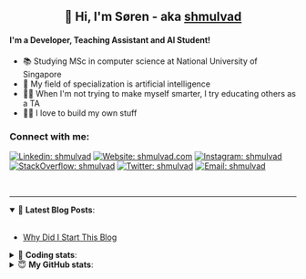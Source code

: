 <h2 align="center">
	👋 Hi, I'm Søren - aka <a href="https://shmulvad.com">shmulvad</a>
</h2>

#### I'm a Developer, Teaching Assistant and AI Student!
- 📚 Studying MSc in computer science at National University of Singapore
- 🧠 My field of specialization is artificial intelligence
- 👨‍🏫 When I'm not trying to make myself smarter, I try educating others as a TA
- 👨‍💻 I love to build my own stuff

### Connect with me:

[![Linkedin: shmulvad](https://img.shields.io/badge/shmulvad-blue?style=flat&logo=Linkedin&logoColor=white)][linkedin]
[![Website: shmulvad.com](https://img.shields.io/badge/shmulvad.com-47CCCC?&style=flat&logo=Google-Chrome&logoColor=white)][website]
[![Instagram: shmulvad](https://img.shields.io/badge/-@shmulvad-purple?style=flat&logo=Instagram&logoColor=white)][instagram]
[![StackOverflow: shmulvad](https://img.shields.io/badge/shmulvad-FE7A16?style=flat&logo=stack-overflow&logoColor=white)][stackOverflow]
[![Twitter: shmulvad](https://img.shields.io/badge/@shmulvad-1ca0f1?style=flat&logo=twitter&logoColor=white)][twitter]
[![Email: shmulvad](https://img.shields.io/badge/shmulvad-D14836?style=flat&logo=gmail&logoColor=white)][mail]

<br />

---

<details open>
 <summary>📕 <b>Latest Blog Posts</b>: </summary>

<br>

<!-- BLOG-POST-LIST:START -->
- [Why Did I Start This Blog](https://shmulvad.com/blog/why-did-start-this-blog)
<!-- BLOG-POST-LIST:END -->

</details>

<!-- --- -->

<details>
 <summary>🤖 <b>Coding stats</b>: </summary>

<br>

<!--START_SECTION:waka-->
**I'm a Night 🦉** 

```text
🌞 Morning    90 commits     ██░░░░░░░░░░░░░░░░░░░░░░░   8.35% 
🌆 Daytime    415 commits    █████████░░░░░░░░░░░░░░░░   38.5% 
🌃 Evening    363 commits    ████████░░░░░░░░░░░░░░░░░   33.67% 
🌙 Night      210 commits    ████░░░░░░░░░░░░░░░░░░░░░   19.48%

```


📊 **This Week I Spent My Time On** 

```text
💬 Programming Languages: 
Python                   18 hrs 5 mins       ███████████████░░░░░░░░░░   61.19% 
Other                    3 hrs 35 mins       ███░░░░░░░░░░░░░░░░░░░░░░   12.17% 
HTML                     3 hrs 34 mins       ███░░░░░░░░░░░░░░░░░░░░░░   12.1% 
C++                      1 hr 52 mins        █░░░░░░░░░░░░░░░░░░░░░░░░   6.35% 
Text                     42 mins             ░░░░░░░░░░░░░░░░░░░░░░░░░   2.38%

🔥 Editors: 
VS Code                  24 hrs 9 mins       ████████████████████░░░░░   81.76% 
Zsh                      3 hrs 32 mins       ███░░░░░░░░░░░░░░░░░░░░░░   11.98% 
Sublime Text             1 hr 51 mins        █░░░░░░░░░░░░░░░░░░░░░░░░   6.26%

🐱‍💻 Projects: 
demo                     7 hrs 31 mins       ██████░░░░░░░░░░░░░░░░░░░   25.46% 
ps4                      6 hrs 6 mins        █████░░░░░░░░░░░░░░░░░░░░   20.67% 
overvaagning             4 hrs 8 mins        ███░░░░░░░░░░░░░░░░░░░░░░   14.03% 
overvaagning-sender      3 hrs 53 mins       ███░░░░░░░░░░░░░░░░░░░░░░   13.15% 
Terminal                 2 hrs 36 mins       ██░░░░░░░░░░░░░░░░░░░░░░░   8.84%

```


 Last Updated on 29/09/2021
<!--END_SECTION:waka-->

</details>

<!-- --- -->

<details>
 <summary>😇 <b>My GitHub stats</b>: </summary>

<br>

<img align="left" alt="shmulvad's Github Stats" src="https://github-readme-stats.vercel.app/api?username=shmulvad&show_icons=true&hide_border=true" />

</details>



[website]: https://shmulvad.com
[twitter]: https://twitter.com/shmulvad
[linkedin]: https://linkedin.com/in/shmulvad
[instagram]: https://instagram.com/shmulvad
[stackOverflow]: https://stackoverflow.com/users/9248793/shmulvad
[mail]: mailto:shmulvad@gmail.com
[github]: https://github.com/shmulvad
